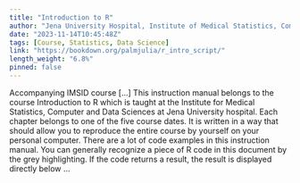 ```yaml
---
title: "Introduction to R"
author: "Jena University Hospital, Institute of Medical Statistics, Computer and Data Sciences, Julia Palm (julia.palm@med.uni-jena.de)"
date: "2023-11-14T10:45:48Z"
tags: [Course, Statistics, Data Science]
link: "https://bookdown.org/palmjulia/r_intro_script/"
length_weight: "6.8%"
pinned: false
---
```


Accompanying IMSID course [...] This instruction manual belongs to the course Introduction to R which is taught at the Institute for Medical Statistics, Computer and Data Sciences at Jena University hospital. Each chapter belongs to one of the five course dates. It is written in a way that should allow you to reproduce the entire course by yourself on your personal computer. There are a lot of code examples in this instruction manual. You can generally recognize a piece of R code in this document by the grey highlighting. If the code returns a result, the result is displayed directly below ...
